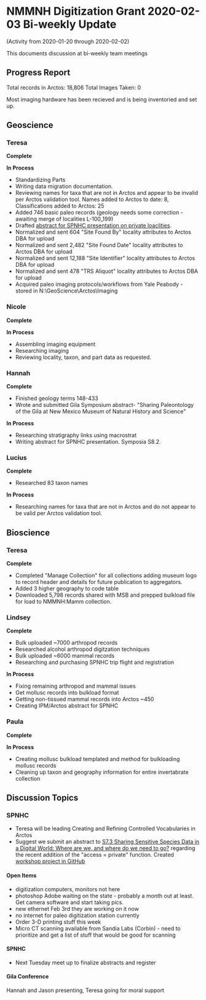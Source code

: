 # NMMNH Digitization Grant 2020-02-03 Bi-weekly Update
(Activity from 2020-01-20 through 2020-02-02)

This documents discussion at bi-weekly team meetings

## Progress Report

Total records in Arctos: 18,806 
Total Images Taken: 0

Most imaging hardware has been recieved and is being inventoried and set up.

## Geoscience
### Teresa
**Complete**

 
**In Process**
 - Standardizing Parts
 - Writing data migration documentation.
 - Reviewing names for taxa that are not in Arctos and appear to be invalid per Arctos validation tool. Names added to Arctos to date: 8, Classifications added to Arctos: 25
 - Added 746 basic paleo records (geology needs some correction - awaiting merge of localities L-100_199)
 - Drafted [abstract for SPNHC presentation on private loaclities](https://github.com/ArctosDB/SPNHC/issues/30).
 - Normalized and sent 604 "Site Found By" locality attributes to Arctos DBA for upload
 - Normalized and sent 2,482 "Site Found Date" locality attributes to Arctos DBA for upload
 - Normalized and sent 12,188 "Site Identifier" locality attributes to Arctos DBA for upload
 - Normalized and sent 478 "TRS Aliquot" locality attributes to Arctos DBA for upload
 - Acquired paleo imaging protocols/workflows from Yale Peabody - stored in N:\GeoScience\Arctos\Imaging
 
### Nicole
**Complete**

 
 **In Process**
 - Assembling imaging equipment
 - Researching imaging
 - Reviewing locality, taxon, and part data as requested.

### Hannah
**Complete**
- Finished geology terms 148-433
- Wrote and submitted Gila Symposium abstract- "Sharing Paleontology of the Gila at New Mexico Museum of Natural History and Science"

**In Process**
 - Researching stratigraphy links using macrostrat
 - Writing abstract for SPNHC presentation. Symposia S8.2. 
 
### Lucius
**Complete**
 - Researched 83 taxon names
 
**In Process**
 - Researching names for taxa that are not in Arctos and do not appear to be valid per Arctos validation tool.
 
## Bioscience
### Teresa
**Complete**
 - Completed "Manage Collection" for all collections adding museum logo to record header and details for future publication to aggregators.
 - Added 3 higher geography to code table
 - Downloaded 5,798 records shared with MSB and prepped bulkload file for load to NMMNH:Mamm collection.
 
### Lindsey
**Complete**
 - Bulk uploaded ~7000 arthropod records
 - Researched alcohol arthropod digitzation techniques
 - Bulk uploaded ~6000 mammal records
 - Researching and purchasing SPNHC trip flight and registration

**In Process**
 - Fixing remaining arthropod and mammal issues
 - Get mollusc records into bulkload format
 - Getting non-tissued mammal records into Arctos ~450
 - Creating IPM/Arctos abstract for SPNHC
 
### Paula
 **Complete**
 
 
 **In Process**
 - Creating mollusc bulkload templated and method for bulkloading mollusc records
 - Cleaning up taxon and geography information for entire invertabrate collection
 
## Discussion Topics

### SPNHC
 - Teresa will be leading Creating and Refining Controlled Vocabularies in Arctos
 - Suggest we submit an abstract to <a href="http://www.spnhc-icomnathist2020.com/s7-3sharing-sensitive-species-data-in-a-digital-world-where-are-we-and-where-do-we-need-to-go/">S7.3 Sharing Sensitive Species Data in a Digital World: Where are we, and where do we need to go?</a> regarding the recent addition of the "access = private" function. Created [workshop project in GitHub](https://github.com/ArctosDB/SPNHC/projects/5)

#### Open Items
- digitization computers, monitors not here
- photoshop Adobe waiting on the state - probably a month out at least. Get camera software and start taking pics.
- new ethernet Feb 3rd they are working on it now
- no internet for paleo digitization station currently
- Order 3-D printing stuff this week
- Micro CT scanning available from Sandia Labs (Corbin) - need to prioritize and get a list of stuff that would be good for scanning

#### SPNHC
- Next Tuesday meet up to finalize abstracts and register

#### Gila Conference

Hannah and Jason presenting, Teresa going for moral support

